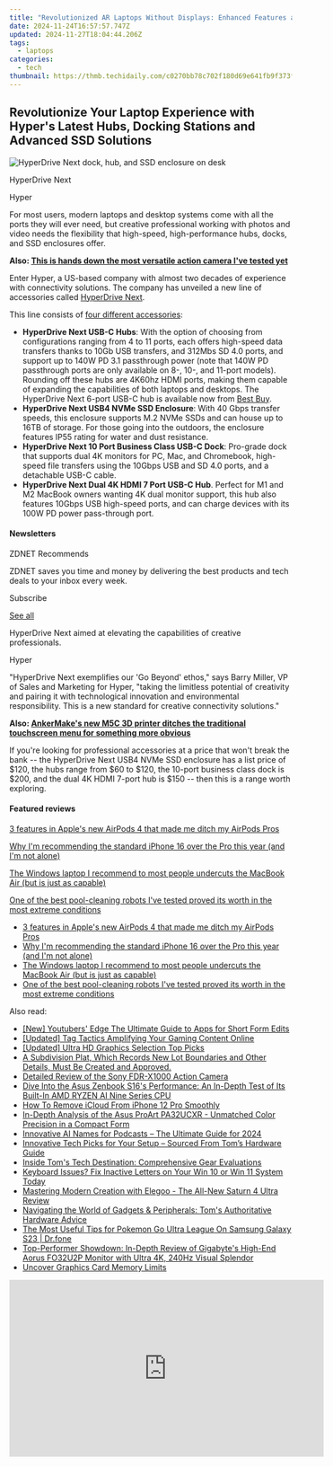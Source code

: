 ```yaml
---
title: "Revolutionized AR Laptops Without Displays: Enhanced Features and Reduced Costs Revealed"
date: 2024-11-24T16:57:57.747Z
updated: 2024-11-27T18:04:44.206Z
tags:
  - laptops
categories:
  - tech
thumbnail: https://thmb.techidaily.com/c0270bb78c702f180d69e641fb9f373f4cd07e8ef8986413adc95e66c5009be9.jpg
---
```


## Revolutionize Your Laptop Experience with Hyper's Latest Hubs, Docking Stations and Advanced SSD Solutions

![HyperDrive Next dock, hub, and SSD enclosure on desk](https://www.zdnet.com/a/img/resize/7b1d0c69ba668d248f63561b263b5b6130923335/2023/08/09/72eadf6b-e898-4024-9081-9488d6c9e102/hyperdrive-next-family-shoot.jpg?auto=webp&width=1280)

HyperDrive Next

Hyper

For most users, modern laptops and desktop systems come with all the ports they will ever need, but creative professional working with photos and video needs the flexibility that high-speed, high-performance hubs, docks, and SSD enclosures offer. 

**Also: [This is hands down the most versatile action camera I've tested yet](https://www.zdnet.com/home-and-office/this-is-hands-down-the-most-versatile-action-camera-ive-tested-yet/)**

Enter Hyper, a US-based company with almost two decades of experience with connectivity solutions. The company has unveiled a new line of accessories called [HyperDrive Next](https://www.hypershop.com/pages/hyperdrive-next). 

This line consists of [four different accessories](https://click.linksynergy.com/deeplink?id=IokOf8qagZo&mid=43456&u1=zd-%5F%5FCOM%5FCLICK%5FID%5F%5F-dtp&murl=https%3A%2F%2Fwww.hypershop.com%2Fcollections%2Fnew):

* **HyperDrive Next USB-C Hubs**: With the option of choosing from configurations ranging from 4 to 11 ports, each offers high-speed data transfers thanks to 10Gb USB transfers, and 312Mbs SD 4.0 ports, and support up to 140W PD 3.1 passthrough power (note that 140W PD passthrough ports are only available on 8-, 10-, and 11-port models). Rounding off these hubs are 4K60hz HDMI ports, making them capable of expanding the capabilities of both laptops and desktops. The HyperDrive Next 6-port USB-C hub is available now from [Best Buy](https://shop-links.co/link/?url=https%3A%2F%2Fwww.bestbuy.com%2Fsite%2Fhyper-hyperdrive-next-6-port-usb-c-hub-gray%2F6547715.p%3FskuId%3D6547715&publisher_slug=itechdaily19598&exclusive=1).
* **HyperDrive Next USB4 NVMe SSD Enclosure**: With 40 Gbps transfer speeds, this enclosure supports M.2 NVMe SSDs and can house up to 16TB of storage. For those going into the outdoors, the enclosure features IP55 rating for water and dust resistance.
* **HyperDrive Next 10 Port Business Class USB-C Dock**: Pro-grade dock that supports dual 4K monitors for PC, Mac, and Chromebook, high-speed file transfers using the 10Gbps USB and SD 4.0 ports, and a detachable USB-C cable.
* **HyperDrive Next Dual 4K HDMI 7 Port USB-C Hub**. Perfect for M1 and M2 MacBook owners wanting 4K dual monitor support, this hub also features 10Gbps USB high-speed ports, and can charge devices with its 100W PD power pass-through port.

#### Newsletters

ZDNET Recommends

ZDNET saves you time and money by delivering the best products and tech deals to your inbox every week.

 Subscribe

[See all](https://www.zdnet.com/newsletters/)

HyperDrive Next aimed at elevating the capabilities of creative professionals. 

Hyper

"HyperDrive Next exemplifies our 'Go Beyond' ethos," says Barry Miller, VP of Sales and Marketing for Hyper, "taking the limitless potential of creativity and pairing it with technological innovation and environmental responsibility. This is a new standard for creative connectivity solutions." 

**Also: [AnkerMake's new M5C 3D printer ditches the traditional touchscreen menu for something more obvious](https://www.zdnet.com/article/ankermakes-new-m5c-3d-printer-ditches-the-traditional-touchscreen-menu-for-something-more-obvious/)**

If you're looking for professional accessories at a price that won't break the bank -- the HyperDrive Next USB4 NVMe SSD enclosure has a list price of $120, the hubs range from $60 to $120, the 10-port business class dock is $200, and the dual 4K HDMI 7-port hub is $150 -- then this is a range worth exploring. 

#### Featured reviews

[3 features in Apple's new AirPods 4 that made me ditch my AirPods Pros](https://www.zdnet.com/article/3-features-in-apples-new-airpods-4-that-made-me-ditch-my-airpods-pros/ "3 features in Apple's new AirPods 4 that made me ditch my AirPods Pros")

[Why I'm recommending the standard iPhone 16 over the Pro this year (and I'm not alone)](https://www.zdnet.com/article/why-im-recommending-the-standard-iphone-16-over-the-pro-this-year-and-im-not-alone/ "Why I'm recommending the standard iPhone 16 over the Pro this year (and I'm not alone)")

[The Windows laptop I recommend to most people undercuts the MacBook Air (but is just as capable)](https://www.zdnet.com/article/the-windows-laptop-i-recommend-to-most-people-undercuts-the-macbook-air-but-is-just-as-capable/ "The Windows laptop I recommend to most people undercuts the MacBook Air (but is just as capable)")

[One of the best pool-cleaning robots I've tested proved its worth in the most extreme conditions](https://www.zdnet.com/article/one-of-the-best-pool-cleaning-robots-ive-tested-is-450-off-for-prime-day/ "One of the best pool-cleaning robots I've tested proved its worth in the most extreme conditions")

* [3 features in Apple's new AirPods 4 that made me ditch my AirPods Pros](https://www.zdnet.com/article/3-features-in-apples-new-airpods-4-that-made-me-ditch-my-airpods-pros/ "3 features in Apple's new AirPods 4 that made me ditch my AirPods Pros")
* [Why I'm recommending the standard iPhone 16 over the Pro this year (and I'm not alone)](https://www.zdnet.com/article/why-im-recommending-the-standard-iphone-16-over-the-pro-this-year-and-im-not-alone/ "Why I'm recommending the standard iPhone 16 over the Pro this year (and I'm not alone)")
* [The Windows laptop I recommend to most people undercuts the MacBook Air (but is just as capable)](https://www.zdnet.com/article/the-windows-laptop-i-recommend-to-most-people-undercuts-the-macbook-air-but-is-just-as-capable/ "The Windows laptop I recommend to most people undercuts the MacBook Air (but is just as capable)")
* [One of the best pool-cleaning robots I've tested proved its worth in the most extreme conditions](https://www.zdnet.com/article/one-of-the-best-pool-cleaning-robots-ive-tested-is-450-off-for-prime-day/ "One of the best pool-cleaning robots I've tested proved its worth in the most extreme conditions")

<ins class="adsbygoogle"
     style="display:block"
     data-ad-format="autorelaxed"
     data-ad-client="ca-pub-7571918770474297"
     data-ad-slot="1223367746"></ins>

<ins class="adsbygoogle"
     style="display:block"
     data-ad-client="ca-pub-7571918770474297"
     data-ad-slot="8358498916"
     data-ad-format="auto"
     data-full-width-responsive="true"></ins>

<span class="atpl-alsoreadstyle">Also read:</span>
<div><ul>
<li><a href="https://youtube-data.techidaily.com/outubers-edge-the-ultimate-guide-to-apps-for-short-form-edits/"><u>[New] Youtubers' Edge The Ultimate Guide to Apps for Short Form Edits</u></a></li>
<li><a href="https://facebook-video-share.techidaily.com/updated-tag-tactics-amplifying-your-gaming-content-online/"><u>[Updated] Tag Tactics Amplifying Your Gaming Content Online</u></a></li>
<li><a href="https://fox-hovers.techidaily.com/updated-ultra-hd-graphics-selection-top-picks/"><u>[Updated] Ultra HD Graphics Selection Top Picks</u></a></li>
<li><a href="https://hardware-reviews.techidaily.com/a-subdivision-plat-which-records-new-lot-boundaries-and-other-details-must-be-created-and-approved/"><u>A Subdivision Plat, Which Records New Lot Boundaries and Other Details, Must Be Created and Approved.</u></a></li>
<li><a href="https://extra-lessons.techidaily.com/detailed-review-of-the-sony-fdr-x1000-action-camera/"><u>Detailed Review of the Sony FDR-X1000 Action Camera</u></a></li>
<li><a href="https://hardware-reviews.techidaily.com/dive-into-the-asus-zenbook-s16s-performance-an-in-depth-test-of-its-built-in-amd-ryzen-ai-nine-series-cpu/"><u>Dive Into the Asus Zenbook S16's Performance: An In-Depth Test of Its Built-In AMD RYZEN AI Nine Series CPU</u></a></li>
<li><a href="https://activate-lock.techidaily.com/how-to-remove-icloud-from-iphone-12-pro-smoothly-by-drfone-ios/"><u>How To Remove iCloud From iPhone 12 Pro Smoothly</u></a></li>
<li><a href="https://hardware-reviews.techidaily.com/in-depth-analysis-of-the-asus-proart-pa32ucxr-unmatched-color-precision-in-a-compact-form/"><u>In-Depth Analysis of the Asus ProArt PA32UCXR - Unmatched Color Precision in a Compact Form</u></a></li>
<li><a href="https://some-techniques.techidaily.com/innovative-ai-names-for-podcasts-the-ultimate-guide-for-2024/"><u>Innovative AI Names for Podcasts – The Ultimate Guide for 2024</u></a></li>
<li><a href="https://hardware-reviews.techidaily.com/innovative-tech-picks-for-your-setup-sourced-from-toms-hardware-guide/"><u>Innovative Tech Picks for Your Setup – Sourced From Tom’s Hardware Guide</u></a></li>
<li><a href="https://hardware-reviews.techidaily.com/inside-toms-tech-destination-comprehensive-gear-evaluations/"><u>Inside Tom's Tech Destination: Comprehensive Gear Evaluations</u></a></li>
<li><a href="https://win-howtos.techidaily.com/keyboard-issues-fix-inactive-letters-on-your-win-10-or-win-11-system-today/"><u>Keyboard Issues? Fix Inactive Letters on Your Win 10 or Win 11 System Today</u></a></li>
<li><a href="https://hardware-reviews.techidaily.com/mastering-modern-creation-with-elegoo-the-all-new-saturn-4-ultra-review/"><u>Mastering Modern Creation with Elegoo - The All-New Saturn 4 Ultra Review</u></a></li>
<li><a href="https://hardware-reviews.techidaily.com/navigating-the-world-of-gadgets-and-peripherals-toms-authoritative-hardware-advice/"><u>Navigating the World of Gadgets & Peripherals: Tom's Authoritative Hardware Advice</u></a></li>
<li><a href="https://change-location.techidaily.com/the-most-useful-tips-for-pokemon-go-ultra-league-on-samsung-galaxy-s23-drfone-by-drfone-virtual-android/"><u>The Most Useful Tips for Pokemon Go Ultra League On Samsung Galaxy S23 | Dr.fone</u></a></li>
<li><a href="https://hardware-reviews.techidaily.com/top-performer-showdown-in-depth-review-of-gigabytes-high-end-aorus-fo32u2p-monitor-with-ultra-4k-240hz-visual-splendor/"><u>Top-Performer Showdown: In-Depth Review of Gigabyte's High-End Aorus FO32U2P Monitor with Ultra 4K, 240Hz Visual Splendor</u></a></li>
<li><a href="https://games-able.techidaily.com/uncover-graphics-card-memory-limits/"><u>Uncover Graphics Card Memory Limits</u></a></li>
</ul></div>

<!-- affiliate ads begin -->
<iframe width="560" height="315" src="https://www.youtube.com/embed/Xa2_mFu-obA?si=_xDGF1pv-dnuaDOr&autoplay=1" title="YouTube video player" frameborder="0" allow="accelerometer; autoplay; clipboard-write; encrypted-media; gyroscope; picture-in-picture; web-share" referrerpolicy="strict-origin-when-cross-origin" allowfullscreen></iframe>
<!-- affiliate ads end -->

